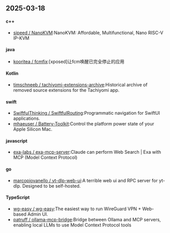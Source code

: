 ## 2025-03-18
#### c++
* [sipeed / NanoKVM](https://github.com/sipeed/NanoKVM):NanoKVM: Affordable, Multifunctional, Nano RISC-V IP-KVM
#### java
* [kooritea / fcmfix](https://github.com/kooritea/fcmfix):[xposed]让fcm唤醒已完全停止的应用
#### Kotlin
* [timschneeb / tachiyomi-extensions-archive](https://github.com/timschneeb/tachiyomi-extensions-archive):Historical archive of removed source extensions for the Tachiyomi app.
#### swift
* [SwiftfulThinking / SwiftfulRouting](https://github.com/SwiftfulThinking/SwiftfulRouting):Programmatic navigation for SwiftUI applications.
* [mhaeuser / Battery-Toolkit](https://github.com/mhaeuser/Battery-Toolkit):Control the platform power state of your Apple Silicon Mac.
#### javascript
* [exa-labs / exa-mcp-server](https://github.com/exa-labs/exa-mcp-server):Claude can perform Web Search | Exa with MCP (Model Context Protocol)
#### go
* [marcopiovanello / yt-dlp-web-ui](https://github.com/marcopiovanello/yt-dlp-web-ui):A terrible web ui and RPC server for yt-dlp. Designed to be self-hosted.
#### TypeScript
* [wg-easy / wg-easy](https://github.com/wg-easy/wg-easy):The easiest way to run WireGuard VPN + Web-based Admin UI.
* [patruff / ollama-mcp-bridge](https://github.com/patruff/ollama-mcp-bridge):Bridge between Ollama and MCP servers, enabling local LLMs to use Model Context Protocol tools
